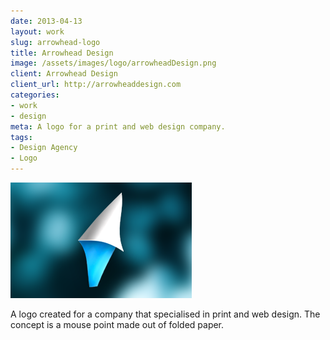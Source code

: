 ```yaml
---
date: 2013-04-13
layout: work
slug: arrowhead-logo
title: Arrowhead Design
image: /assets/images/logo/arrowheadDesign.png
client: Arrowhead Design
client_url: http://arrowheaddesign.com
categories:
- work
- design
meta: A logo for a print and web design company.
tags: 
- Design Agency
- Logo
---
```


![Arrowhead Design Logo](/assets/images/logo/arrowheadDesign.png)

A logo created for a company that specialised in print and web design. The concept is a mouse point made out of folded paper.